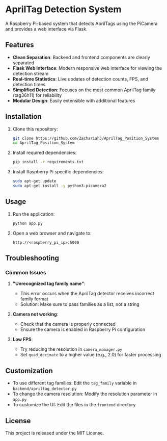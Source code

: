 # AprilTag Detection System

A Raspberry Pi-based system that detects AprilTags using the PiCamera and provides a web interface via Flask.

## Features

- **Clean Separation**: Backend and frontend components are clearly separated
- **Flask Web Interface**: Modern responsive web interface for viewing the detection stream
- **Real-time Statistics**: Live updates of detection counts, FPS, and detection times
- **Simplified Detection**: Focuses on the most common AprilTag family (tag36h11) for reliability
- **Modular Design**: Easily extensible with additional features

## Installation

1. Clone this repository:
   ```bash
   git clone https://github.com/ZachariahJ/AprilTag_Position_System
   cd AprilTag_Position_System
   ```

2. Install required dependencies:
   ```bash
   pip install -r requirements.txt
   ```

3. Install Raspberry Pi specific dependencies:
   ```bash
   sudo apt-get update
   sudo apt-get install -y python3-picamera2
   ```

## Usage

1. Run the application:
   ```bash
   python app.py
   ```

2. Open a web browser and navigate to:
   ```
   http://<raspberry_pi_ip>:5000
   ```

## Troubleshooting

### Common Issues

1. **"Unrecognized tag family name"**:
   - This error occurs when the AprilTag detector receives incorrect family format
   - Solution: Make sure to pass families as a list, not a string

2. **Camera not working**:
   - Check that the camera is properly connected
   - Ensure the camera is enabled in Raspberry Pi configuration

3. **Low FPS**:
   - Try reducing the resolution in `camera_manager.py`
   - Set `quad_decimate` to a higher value (e.g., 2.0) for faster processing

## Customization

- To use different tag families: Edit the `tag_family` variable in `backend/apriltag_detector.py`
- To change the camera resolution: Modify the resolution parameter in `app.py`
- To customize the UI: Edit the files in the `frontend` directory

## License

This project is released under the MIT License.
